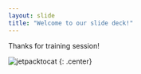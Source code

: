 ```yaml
---
layout: slide
title: "Welcome to our slide deck!"
---
```


Thanks for training session!

![jetpacktocat](https://octodex.github.com/images/jetpacktocat.png)
{: .center}

